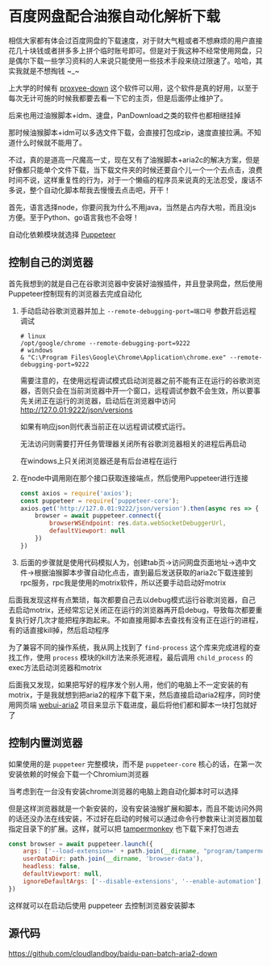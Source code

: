 # 百度网盘配合油猴自动化解析下载



相信大家都有体会过百度网盘的下载速度，对于财大气粗或者不想麻烦的用户直接花几十块钱或者拼多多上拼个临时账号即可。但是对于我这种不经常使用网盘，只是偶尔下载一些学习资料的人来说只能使用一些技术手段来绕过限速了。哈哈，其实我就是不想掏钱 ~_~

上大学的时候有 [proxyee-down](https://github.com/proxyee-down-org/proxyee-down) 这个软件可以用，这个软件是真的好用，以至于每次无计可施的时候我都要去看一下它的主页，但是后面停止维护了。

后来也用过油猴脚本+idm、速盘，PanDownload之类的软件也都相继挂掉

那时候油猴脚本+idm可以多选文件下载，会直接打包成zip，速度直接拉满。不知道什么时候就不能用了。

不过，真的是道高一尺魔高一丈，现在又有了油猴脚本+aria2c的解决方案，但是好像都只能单个文件下载，当下载文件夹的时候还要自个儿一个一个去点击，浪费时间不说，这样重复性的行为，对于一个懒癌的程序员来说真的无法忍受，废话不多说，整个自动化脚本帮我去慢慢去点击吧，开干！

首先，语言选择node，你要问我为什么不用java，当然是占内存大啦，而且没js方便。至于Python、go语言我也不会呀！

自动化依赖模块就选择 [Puppeteer](https://zhaoqize.github.io/puppeteer-api-zh_CN)



## 控制自己的浏览器

首先我想到的就是自己在谷歌浏览器中安装好油猴插件，并且登录网盘，然后使用Puppeteer控制现有的浏览器去完成自动化

1. 手动启动谷歌浏览器并加上 `--remote-debugging-port=端口号` 参数开启远程调试

   ```shell
   # linux
   /opt/google/chrome --remote-debugging-port=9222
   # windows
   & "C:\Program Files\Google\Chrome\Application\chrome.exe" --remote-debugging-port=9222
   ```

   需要注意的，在使用远程调试模式启动浏览器之前不能有正在运行的谷歌浏览器，否则只会在当前浏览器中开一个窗口，远程调试参数不会生效，所以要事先关闭正在运行的浏览器，启动后在浏览器中访问 http://127.0.01:9222/json/versions

   如果有响应json则代表当前正在以远程调试模式运行。

   无法访问则需要打开任务管理器关闭所有谷歌浏览器相关的进程后再启动

   在windows上只关闭浏览器还是有后台进程在运行

2. 在node中调用刚在那个接口获取连接端点，然后使用Puppeteer进行连接

   ```javascript
   const axios = require('axios');
   const puppeteer = require('puppeteer-core');
   axios.get('http://127.0.01:9222/json/version').then(async res => {
       browser = await puppeteer.connect({
           browserWSEndpoint: res.data.webSocketDebuggerUrl,
           defaultViewport: null
       })
   })
   ```

3. 后面的步骤就是使用代码模拟人为，创建tab页->访问网盘页面地址->选中文件->根据油猴脚本步骤自动化点击，直到最后发送获取的aria2c下载连接到rpc服务，rpc我是使用的motrix软件，所以还要手动启动好motrix



后面我发现这样有点繁琐，每次都要自己去以debug模式运行谷歌浏览器，自己去启动motrix，还经常忘记关闭正在运行的浏览器再开启debug，导致每次都要重复执行好几次才能把程序跑起来。不如直接用脚本去查找有没有正在运行的进程，有的话直接kill掉，然后启动程序

为了兼容不同的操作系统，我从网上找到了 `find-process` 这个库来完成进程的查找工作，使用 `process` 模块的kill方法来杀死进程，最后调用 `child_process` 的exec方法启动浏览器和motrix

后面我又发现，如果把写好的程序发个别人用，他们的电脑上不一定安装的有motrix，于是我就想到把aria2的程序下载下来，然后直接启动aria2程序，同时使用网页端 [webui-aria2](https://github.com/ziahamza/webui-aria2) 项目来显示下载进度，最后将他们都和脚本一块打包就好了



## 控制内置浏览器

如果使用的是 `puppeteer` 完整模块，而不是 `puppeteer-core` 核心的话，在第一次安装依赖的时候会下载一个Chromium浏览器

当考虑到在一台没有安装chrome浏览器的电脑上跑自动化脚本时可以选择

但是这样浏览器就是一个新安装的，没有安装油猴扩展和脚本，而且不能访问外网的话还没办法在线安装，不过好在启动的时候可以通过命令行参数来让浏览器加载指定目录下的扩展。这样，就可以把 [tampermonkey](https://www.tampermonkey.net/) 也下载下来打包进去

```javascript
const browser = await puppeteer.launch({
    args: ['--load-extension=' + path.join(__dirname, "program/tampermonkey_stable"],
    userDataDir: path.join(__dirname, 'browser-data'),
    headless: false,
    defaultViewport: null,
    ignoreDefaultArgs: ['--disable-extensions', '--enable-automation'],
})
```

这样就可以在启动后使用 puppeteer 去控制浏览器安装脚本



## 源代码

https://github.com/cloudlandboy/baidu-pan-batch-aria2-down
